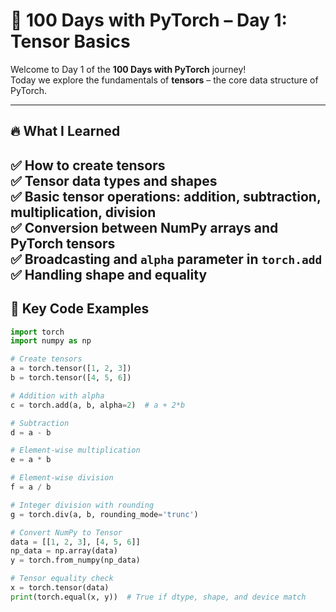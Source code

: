# 🧠 100 Days with PyTorch – Day 1: Tensor Basics

Welcome to Day 1 of the **100 Days with PyTorch** journey!  
Today we explore the fundamentals of **tensors** – the core data structure of PyTorch.

---

## 🔥 What I Learned

✅ How to create tensors  
✅ Tensor data types and shapes  
✅ Basic tensor operations: addition, subtraction, multiplication, division  
✅ Conversion between NumPy arrays and PyTorch tensors  
✅ Broadcasting and `alpha` parameter in `torch.add`  
✅ Handling shape and equality
---

## 📌 Key Code Examples

```python
import torch
import numpy as np

# Create tensors
a = torch.tensor([1, 2, 3])
b = torch.tensor([4, 5, 6])

# Addition with alpha
c = torch.add(a, b, alpha=2)  # a + 2*b

# Subtraction
d = a - b

# Element-wise multiplication
e = a * b

# Element-wise division
f = a / b

# Integer division with rounding
g = torch.div(a, b, rounding_mode='trunc')

# Convert NumPy to Tensor
data = [[1, 2, 3], [4, 5, 6]]
np_data = np.array(data)
y = torch.from_numpy(np_data)

# Tensor equality check
x = torch.tensor(data)
print(torch.equal(x, y))  # True if dtype, shape, and device match
